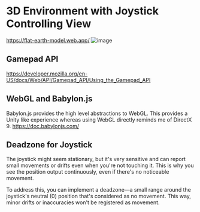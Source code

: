 # 3D Environment with Joystick Controlling View
https://flat-earth-model.web.app/
![image](https://github.com/stefonalfaro/WebGL_3D_World_GameController/assets/45152948/64f7999f-dc9d-487d-8338-f208d45f79c6)

## Gamepad API
https://developer.mozilla.org/en-US/docs/Web/API/Gamepad_API/Using_the_Gamepad_API

## WebGL and Babylon.js
Babylon.js provides the high level abstractions to WebGL. This provides a Unity like experience whereas using WebGL directly reminds me of DirectX 9.
https://doc.babylonjs.com/

## Deadzone for Joystick
The joystick might seem stationary, but it's very sensitive and can report small movements or drifts even when you're not touching it. This is why you see the position output continuously, even if there's no noticeable movement.

To address this, you can implement a deadzone—a small range around the joystick's neutral (0) position that's considered as no movement. This way, minor drifts or inaccuracies won't be registered as movement. 
